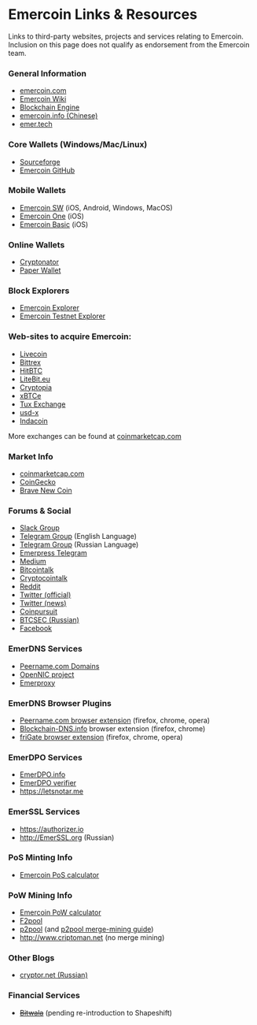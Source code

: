 # Emercoin Links & Resources

Links to third-party websites, projects and services relating to Emercoin. Inclusion on this page does not qualify as endorsement from the Emercoin team.

### General Information

-   <a href="http://emercoin.com/">emercoin.com</a>
-   <a target="_blank" rel="nofollow" href="http://wiki.emercoin.com">Emercoin Wiki</a>
-   <a target="_blank" rel="nofollow" href="http://blockchainengine.org">Blockchain Engine</a>
-   <a target="_blank" rel="nofollow" href="http://emercoin.info">emercoin.info (Chinese)</a>
-   <a target="_blank" rel="nofollow" href="https://emer.tech">emer.tech</a>

### Core Wallets (Windows/Mac/Linux)

-   <a target="_blank" rel="nofollow" href="https://sourceforge.net/projects/emercoin/files">Sourceforge</a>
-   <a target="_blank" rel="nofollow" href="https://github.com/Emercoin">Emercoin GitHub</a>

### Mobile Wallets

-   [Emercoin SW](/en/install-software/mobile-wallets/emercoin-sw.md) (iOS, Android, Windows, MacOS)
-   [Emercoin One](/en/install-software/mobile-wallets/emercoin-one.md) (iOS)
-   [Emercoin Basic](/en/install-software/mobile-wallets/emercoin-basic.md) (iOS)

### Online Wallets

-   <a target="_blank" rel="nofollow" href="https://www.cryptonator.com/">Cryptonator</a>
-   <a target="_blank" rel="nofollow" href="https://walletgenerator.net/?currency=Emercoin">Paper Wallet</a>

### Block Explorers

-   <a target="_blank" rel="nofollow" href="https://emercoin.mintr.org/">Emercoin Explorer</a>
-   <a target="_blank" rel="nofollow" href="https://testnet.emercoin.mintr.org/">Emercoin Testnet Explorer</a>

### Web-sites to acquire Emercoin:

-   <a target="_blank" rel="nofollow" href="https://livecoin.net?from=Livecoin-AvWvBbqA">Livecoin</a>
-   <a target="_blank" rel="nofollow" href="https://bittrex.com/Market/Index?MarketName=BTC-EMC">Bittrex</a>
-   <a target="_blank" rel="nofollow" href="https://hitbtc.com/exchange/EMC-to-BTC">HitBTC</a>
-   <a target="_blank" rel="nofollow" href="https://www.litebit.eu/en">LiteBit.eu</a>
-   <a target="_blank" rel="nofollow" href="https://www.cryptopia.co.nz/Exchange?market=EMC_BTC">Cryptopia</a>
-   <a target="_blank" rel="nofollow" href="https://www.xbtce.com">xBTCe</a>
-   <a target="_blank" rel="nofollow" href="https://tuxexchange.com/trade?coin=EMC&market=BTC">Tux Exchange</a>
-   <a target="_blank" rel="nofollow" href="https://www.usd-x.com/market/EMC/USD">usd-x</a>
-   <a target="_blank" rel="nofollow" href="https://indacoin.com/en_US/change/buy-emercoin-with-cardusd">Indacoin</a>

More exchanges can be found at
<a target="_blank" rel="nofollow" href="http://coinmarketcap.com/currencies/emercoin/#BTC">coinmarketcap.com</a>

### Market Info

-   <a target="_blank" rel="nofollow" href="http://coinmarketcap.com/currencies/emercoin/">coinmarketcap.com</a>
-   <a target="_blank" rel="nofollow" href="https://www.coingecko.com/en/coins/emercoin">CoinGecko</a>
-   <a target="_blank" rel="nofollow" href="https://bravenewcoin.com/emercoin#Asset-Profile">Brave New Coin</a>

### Forums & Social

-   <a target="_blank" rel="nofollow" href="https://emercoin-slack-invite.herokuapp.com">Slack Group</a>
-   <a target="_blank" rel="nofollow" href="https://t.me/emercoin_official">Telegram Group</a> (English Language)
-   <a target="_blank" rel="nofollow" href="https://t.me/emernews">Telegram Group</a> (Russian Language)
-   <a target="_blank" rel="nofollow" href="https://t.me/emerpress">Emerpress Telegram</a>
-   <a target="_blank" rel="nofollow" href="https://medium.com/@emer.tech">Medium</a>
-   <a target="_blank" rel="nofollow" href="https://bitcointalk.org/index.php?topic=362513.0">Bitcointalk</a>
-   <a target="_blank" rel="nofollow" href="https://cryptocointalk.com/topic/2144-emercoin-emc-information">Cryptocointalk</a>
-   <a target="_blank" rel="nofollow" href="http://www.reddit.com/r/Emercoin/">Reddit</a>
-   <a target="_blank" rel="nofollow" href="https://twitter.com/emercoin_press">Twitter (official)</a>
-   <a target="_blank" rel="nofollow" href="https://twitter.com/emercoin">Twitter (news)</a>
-   <a target="_blank" rel="nofollow" href="https://www.coinpursuit.com/members/emercoin.1073">Coinpursuit</a>
-   <a target="_blank" rel="nofollow" href="https://forum.btcsec.com/index.php?/topic/3408-emercoin/">BTCSEC (Russian)</a>
-   <a target="_blank" rel="nofollow" href="https://www.facebook.com/EmercoinOfficial">Facebook</a>

### EmerDNS Services

-   <a target="_blank" rel="nofollow" href="https://peername.com">Peername.com Domains</a>
-   <a target="_blank" rel="nofollow" href="https://www.opennicproject.org">OpenNIC project</a>
-   <a target="_blank" rel="nofollow" href="https://emerproxy.xyz">Emerproxy</a>

### EmerDNS Browser Plugins

-   <a target="_blank" rel="nofollow" href="https://peername.com/browser-extension">Peername.com browser extension</a> (firefox,
    chrome, opera)
-   <a target="_blank" rel="nofollow" href="https://blockchain-dns.info">Blockchain-DNS.info</a> browser
    extension (firefox, chrome)
-   <a target="_blank" rel="nofollow" href="https://fri-gate.org">friGate browser extension</a> (firefox,
    chrome, opera)

### EmerDPO Services

-   <a target="_blank" rel="nofollow" href="http://EmerDPO.info">EmerDPO.info</a>
-   <a target="_blank" rel="nofollow" href="https://emercoin.mintr.org/dpo">EmerDPO verifier</a>
-   <a target="_blank" rel="nofollow" href="https://letsnotar.me">https://letsnotar.me</a>

### EmerSSL Services

-   <a target="_blank" rel="nofollow" href="https://authorizer.io">https://authorizer.io</a>
-   <a target="_blank" rel="nofollow" href="http://EmerSSL.org">http://EmerSSL.org</a> (Russian)

### PoS Minting Info

-   <a target="_blank" rel="nofollow" href="https://emercoin.mintr.org/poscal">Emercoin PoS calculator</a>

### PoW Mining Info

-   <a target="_blank" rel="nofollow" href="https://emercoin.mintr.org/poscal">Emercoin PoW calculator</a>
-   <a target="_blank" rel="nofollow" href="http://www.f2pool.com">F2pool</a>
-   <a target="_blank" rel="nofollow" href="http://p2pool.org/">p2pool</a> (and <a target="_blank" rel="nofollow" href="https://bitcointalk.org/index.php?topic=1921525.0">p2pool merge-mining guide</a>)
-   <a target="_blank" rel="nofollow" href="http://www.criptoman.net">http://www.criptoman.net</a> (no merge mining)

### Other Blogs

-   <a target="_blank" rel="nofollow" href="https://cryptor.net">cryptor.net (Russian)</a>

### Financial Services

-   <s><a target="_blank" rel="nofollow" href="http://about.bitwa.la/bitwala-accepting-all-major-cryptocurrencies">Bitwala</a></s>
    (pending re-introduction to Shapeshift)

